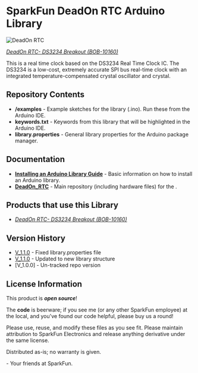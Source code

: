 SparkFun DeadOn RTC Arduino Library
========================================

![DeadOn RTC](https://dlnmh9ip6v2uc.cloudfront.net/images/products/1/0/1/6/0/10160b-01_i_ma.jpg)  

[*DeadOn RTC- DS3234 Breakout (BOB-10160)*](https://www.sparkfun.com/products/10160)

This is a real time clock based on the DS3234 Real Time Clock IC. The DS3234  is a low-cost, extremely accurate SPI bus real-time clock with an integrated temperature-compensated crystal oscillator and crystal.

Repository Contents
-------------------

* **/examples** - Example sketches for the library (.ino). Run these from the Arduino IDE. 
* **keywords.txt** - Keywords from this library that will be highlighted in the Arduino IDE. 
* **library.properties** - General library properties for the Arduino package manager. 

Documentation
--------------

* **[Installing an Arduino Library Guide](https://learn.sparkfun.com/tutorials/installing-an-arduino-library)** - Basic information on how to install an Arduino library.
* **[DeadOn_RTC](https://github.com/sparkfun/DeadOn_RTC)** - Main repository (including hardware files) for the <PRODUCT NAME>.

Products that use this Library 
---------------------------------

* [*DeadOn RTC- DS3234 Breakout (BOB-10160)*](https://www.sparkfun.com/products/10160)

Version History
---------------

* [V_1.1.0](https://github.com/sparkfun/DeadOn_RTC_Arduino_Library/tree/V_1.1.1) - Fixed library.properties file
* [V_1.1.0](https://github.com/sparkfun/DeadOn_RTC_Arduino_Library/tree/V_1.1.0) - Updated to new library structure 
* [V_1.0.0] - Un-tracked repo version

License Information
-------------------

This product is _**open source**_! 

The **code** is beerware; if you see me (or any other SparkFun employee) at the local, and you've found our code helpful, please buy us a round!

Please use, reuse, and modify these files as you see fit. Please maintain attribution to SparkFun Electronics and release anything derivative under the same license.

Distributed as-is; no warranty is given.

\- Your friends at SparkFun.

